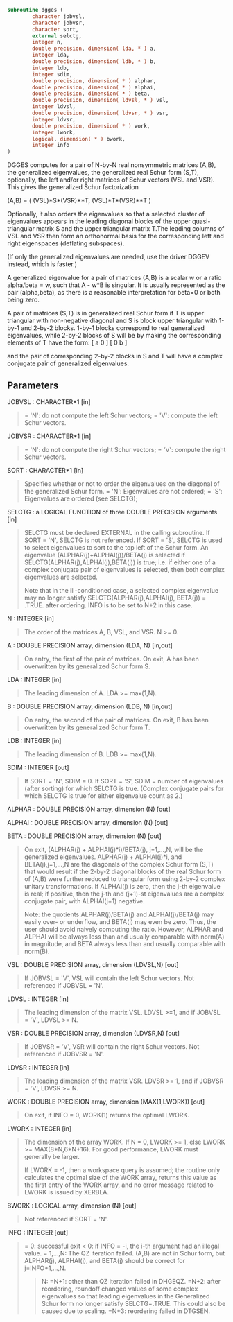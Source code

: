 ```fortran
subroutine dgges (
        character jobvsl,
        character jobvsr,
        character sort,
        external selctg,
        integer n,
        double precision, dimension( lda, * ) a,
        integer lda,
        double precision, dimension( ldb, * ) b,
        integer ldb,
        integer sdim,
        double precision, dimension( * ) alphar,
        double precision, dimension( * ) alphai,
        double precision, dimension( * ) beta,
        double precision, dimension( ldvsl, * ) vsl,
        integer ldvsl,
        double precision, dimension( ldvsr, * ) vsr,
        integer ldvsr,
        double precision, dimension( * ) work,
        integer lwork,
        logical, dimension( * ) bwork,
        integer info
)
```

DGGES computes for a pair of N-by-N real nonsymmetric matrices (A,B),
the generalized eigenvalues, the generalized real Schur form (S,T),
optionally, the left and/or right matrices of Schur vectors (VSL and
VSR). This gives the generalized Schur factorization

(A,B) = ( (VSL)\*S\*(VSR)\*\*T, (VSL)\*T\*(VSR)\*\*T )

Optionally, it also orders the eigenvalues so that a selected cluster
of eigenvalues appears in the leading diagonal blocks of the upper
quasi-triangular matrix S and the upper triangular matrix T.The
leading columns of VSL and VSR then form an orthonormal basis for the
corresponding left and right eigenspaces (deflating subspaces).

(If only the generalized eigenvalues are needed, use the driver
DGGEV instead, which is faster.)

A generalized eigenvalue for a pair of matrices (A,B) is a scalar w
or a ratio alpha/beta = w, such that  A - w\*B is singular.  It is
usually represented as the pair (alpha,beta), as there is a
reasonable interpretation for beta=0 or both being zero.

A pair of matrices (S,T) is in generalized real Schur form if T is
upper triangular with non-negative diagonal and S is block upper
triangular with 1-by-1 and 2-by-2 blocks.  1-by-1 blocks correspond
to real generalized eigenvalues, while 2-by-2 blocks of S will be
by making the corresponding elements of T have the
form:
[  a  0  ]
[  0  b  ]

and the pair of corresponding 2-by-2 blocks in S and T will have a
complex conjugate pair of generalized eigenvalues.

## Parameters
JOBVSL : CHARACTER\*1 [in]
> = 'N':  do not compute the left Schur vectors;
> = 'V':  compute the left Schur vectors.

JOBVSR : CHARACTER\*1 [in]
> = 'N':  do not compute the right Schur vectors;
> = 'V':  compute the right Schur vectors.

SORT : CHARACTER\*1 [in]
> Specifies whether or not to order the eigenvalues on the
> diagonal of the generalized Schur form.
> = 'N':  Eigenvalues are not ordered;
> = 'S':  Eigenvalues are ordered (see SELCTG);

SELCTG : a LOGICAL FUNCTION of three DOUBLE PRECISION arguments [in]
> SELCTG must be declared EXTERNAL in the calling subroutine.
> If SORT = 'N', SELCTG is not referenced.
> If SORT = 'S', SELCTG is used to select eigenvalues to sort
> to the top left of the Schur form.
> An eigenvalue (ALPHAR(j)+ALPHAI(j))/BETA(j) is selected if
> SELCTG(ALPHAR(j),ALPHAI(j),BETA(j)) is true; i.e. if either
> one of a complex conjugate pair of eigenvalues is selected,
> then both complex eigenvalues are selected.
> 
> Note that in the ill-conditioned case, a selected complex
> eigenvalue may no longer satisfy SELCTG(ALPHAR(j),ALPHAI(j),
> BETA(j)) = .TRUE. after ordering. INFO is to be set to N+2
> in this case.

N : INTEGER [in]
> The order of the matrices A, B, VSL, and VSR.  N >= 0.

A : DOUBLE PRECISION array, dimension (LDA, N) [in,out]
> On entry, the first of the pair of matrices.
> On exit, A has been overwritten by its generalized Schur
> form S.

LDA : INTEGER [in]
> The leading dimension of A.  LDA >= max(1,N).

B : DOUBLE PRECISION array, dimension (LDB, N) [in,out]
> On entry, the second of the pair of matrices.
> On exit, B has been overwritten by its generalized Schur
> form T.

LDB : INTEGER [in]
> The leading dimension of B.  LDB >= max(1,N).

SDIM : INTEGER [out]
> If SORT = 'N', SDIM = 0.
> If SORT = 'S', SDIM = number of eigenvalues (after sorting)
> for which SELCTG is true.  (Complex conjugate pairs for which
> SELCTG is true for either eigenvalue count as 2.)

ALPHAR : DOUBLE PRECISION array, dimension (N) [out]

ALPHAI : DOUBLE PRECISION array, dimension (N) [out]

BETA : DOUBLE PRECISION array, dimension (N) [out]
> On exit, (ALPHAR(j) + ALPHAI(j)\*i)/BETA(j), j=1,...,N, will
> be the generalized eigenvalues.  ALPHAR(j) + ALPHAI(j)\*i,
> and  BETA(j),j=1,...,N are the diagonals of the complex Schur
> form (S,T) that would result if the 2-by-2 diagonal blocks of
> the real Schur form of (A,B) were further reduced to
> triangular form using 2-by-2 complex unitary transformations.
> If ALPHAI(j) is zero, then the j-th eigenvalue is real; if
> positive, then the j-th and (j+1)-st eigenvalues are a
> complex conjugate pair, with ALPHAI(j+1) negative.
> 
> Note: the quotients ALPHAR(j)/BETA(j) and ALPHAI(j)/BETA(j)
> may easily over- or underflow, and BETA(j) may even be zero.
> Thus, the user should avoid naively computing the ratio.
> However, ALPHAR and ALPHAI will be always less than and
> usually comparable with norm(A) in magnitude, and BETA always
> less than and usually comparable with norm(B).

VSL : DOUBLE PRECISION array, dimension (LDVSL,N) [out]
> If JOBVSL = 'V', VSL will contain the left Schur vectors.
> Not referenced if JOBVSL = 'N'.

LDVSL : INTEGER [in]
> The leading dimension of the matrix VSL. LDVSL >=1, and
> if JOBVSL = 'V', LDVSL >= N.

VSR : DOUBLE PRECISION array, dimension (LDVSR,N) [out]
> If JOBVSR = 'V', VSR will contain the right Schur vectors.
> Not referenced if JOBVSR = 'N'.

LDVSR : INTEGER [in]
> The leading dimension of the matrix VSR. LDVSR >= 1, and
> if JOBVSR = 'V', LDVSR >= N.

WORK : DOUBLE PRECISION array, dimension (MAX(1,LWORK)) [out]
> On exit, if INFO = 0, WORK(1) returns the optimal LWORK.

LWORK : INTEGER [in]
> The dimension of the array WORK.
> If N = 0, LWORK >= 1, else LWORK >= MAX(8\*N,6\*N+16).
> For good performance, LWORK must generally be larger.
> 
> If LWORK = -1, then a workspace query is assumed; the routine
> only calculates the optimal size of the WORK array, returns
> this value as the first entry of the WORK array, and no error
> message related to LWORK is issued by XERBLA.

BWORK : LOGICAL array, dimension (N) [out]
> Not referenced if SORT = 'N'.

INFO : INTEGER [out]
> = 0:  successful exit
> < 0:  if INFO = -i, the i-th argument had an illegal value.
> = 1,...,N:
> The QZ iteration failed.  (A,B) are not in Schur
> form, but ALPHAR(j), ALPHAI(j), and BETA(j) should
> be correct for j=INFO+1,...,N.
> > N:  =N+1: other than QZ iteration failed in DHGEQZ.
> =N+2: after reordering, roundoff changed values of
> some complex eigenvalues so that leading
> eigenvalues in the Generalized Schur form no
> longer satisfy SELCTG=.TRUE.  This could also
> be caused due to scaling.
> =N+3: reordering failed in DTGSEN.
